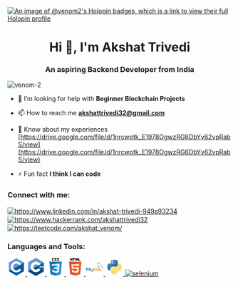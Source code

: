 [![An image of @venom2's Holopin badges, which is a link to view their full Holopin profile](https://holopin.me/venom2)](https://holopin.io/@venom2)
<h1 align="center">Hi 👋, I'm Akshat Trivedi</h1>
<h3 align="center">An aspiring Backend Developer from India</h3>

<p align="left"> <img src="https://komarev.com/ghpvc/?username=venom-2&label=Profile%20views&color=0e75b6&style=flat" alt="venom-2" /> </p>

- 🤝 I’m looking for help with **Beginner Blockchain Projects**

- 📫 How to reach me **akshattrivedi32@gmail.com**

- 📄 Know about my experiences [https://drive.google.com/file/d/1nrcwptk_E1978OgwzRG6DbYv62vpRabS/view](https://drive.google.com/file/d/1nrcwptk_E1978OgwzRG6DbYv62vpRabS/view)

- ⚡ Fun fact **I think I can code**

<h3 align="left">Connect with me:</h3>
<p align="left">
<a href="https://www.linkedin.com/in/akshat-trivedi-949a93234" target="blank"><img align="center" src="https://raw.githubusercontent.com/rahuldkjain/github-profile-readme-generator/master/src/images/icons/Social/linked-in-alt.svg" alt="https://www.linkedin.com/in/akshat-trivedi-949a93234" height="30" width="40" /></a>
<a href="https://www.hackerrank.com/akshattrivedi32" target="blank"><img align="center" src="https://raw.githubusercontent.com/rahuldkjain/github-profile-readme-generator/master/src/images/icons/Social/hackerrank.svg" alt="https://www.hackerrank.com/akshattrivedi32" height="30" width="40" /></a>
<a href="https://leetcode.com/akshat_venom/" target="blank"><img align="center" src="https://raw.githubusercontent.com/rahuldkjain/github-profile-readme-generator/master/src/images/icons/Social/leet-code.svg" alt="https://leetcode.com/akshat_venom/" height="30" width="40" /></a>
</p>

<h3 align="left">Languages and Tools:</h3>
<p align="left"> <a href="https://www.cprogramming.com/" target="_blank" rel="noreferrer"> <img src="https://raw.githubusercontent.com/devicons/devicon/master/icons/c/c-original.svg" alt="c" width="40" height="40"/> </a> <a href="https://www.w3schools.com/cpp/" target="_blank" rel="noreferrer"> <img src="https://raw.githubusercontent.com/devicons/devicon/master/icons/cplusplus/cplusplus-original.svg" alt="cplusplus" width="40" height="40"/> </a> <a href="https://www.w3schools.com/css/" target="_blank" rel="noreferrer"> <img src="https://raw.githubusercontent.com/devicons/devicon/master/icons/css3/css3-original-wordmark.svg" alt="css3" width="40" height="40"/> </a> <a href="https://www.w3.org/html/" target="_blank" rel="noreferrer"> <img src="https://raw.githubusercontent.com/devicons/devicon/master/icons/html5/html5-original-wordmark.svg" alt="html5" width="40" height="40"/> </a> <a href="https://www.mysql.com/" target="_blank" rel="noreferrer"> <img src="https://raw.githubusercontent.com/devicons/devicon/master/icons/mysql/mysql-original-wordmark.svg" alt="mysql" width="40" height="40"/> </a> <a href="https://www.python.org" target="_blank" rel="noreferrer"> <img src="https://raw.githubusercontent.com/devicons/devicon/master/icons/python/python-original.svg" alt="python" width="40" height="40"/> </a> <a href="https://www.selenium.dev" target="_blank" rel="noreferrer"> <img src="https://raw.githubusercontent.com/detain/svg-logos/780f25886640cef088af994181646db2f6b1a3f8/svg/selenium-logo.svg" alt="selenium" width="40" height="40"/> </a> </p>
